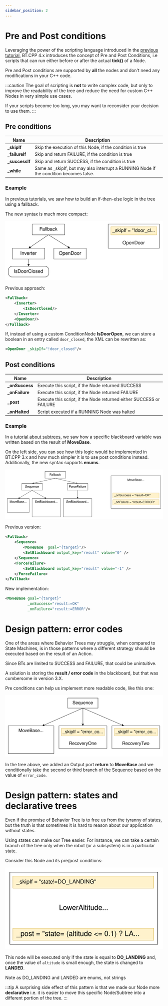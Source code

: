 ```yaml
---
sidebar_position: 2
---
```


# Pre and Post conditions

Leveraging the power of the scripting language
introduced in the [previous tutorial](tutorial-advanced/scripting.md),
BT.CPP 4.x introduces the concept of Pre and Post Conditions,
i.e scripts that can run either before or after the actual 
__tick()__ of a Node.

Pre and Post conditions are supported by __all__ the nodes and
 don't need any modifications in your C++ code.

:::caution
The goal of scripting is __not__ to write complex code,
but only to improve the readability of the tree and 
reduce the need for custom C++ Nodes in very simple 
use cases.

If your scripts become too long, you may want to 
reconsider your decision to use them.
:::

## Pre conditions

| Name | Description |
|-------------|---------|
| **_skipIf**    |  Skip the execution of this Node, if the condition is true   |
| **_failureIf** |  Skip and return FAILURE, if the condition is true |
| **_successIf** |  Skip and return SUCCESS, if the condition is true |
| **_while**     |  Same as _skipIf, but may also interrupt a RUNNING Node if the condition becomes false. |

### Example

In previous tutorials, we saw how to build an if-then-else
logic in the tree using a fallback.

The new syntax is much more compact:

![](images/skipIf_example.svg)

Previous approach:

``` xml
<Fallback>
    <Inverter>
        <IsDoorClosed/>
    </Inverter>
    <OpenDoor/>
</Fallback>
```

If, instead of using a custom ConditionNode __IsDoorOpen__,
we can store a boolean in an entry called `door_closed`, the XML can be rewritten as:

``` xml
<OpenDoor _skipIf="!door_closed"/>
```

## Post conditions

| Name | Description |
|-------------|---------|
| **_onSuccess** | Execute this script, if the Node returned SUCCESS |
| **_onFailure** | Execute this script, if the Node returned FAILURE  |
| **_post**      | Execute this script, if the Node returned either SUCCESS or FAILURE |
| **_onHalted**  | Script executed if a RUNNING Node was halted |


### Example

In a [tutorial about subtrees](tutorial-basics/tutorial_06_subtree_ports.md),
 we saw how a specific blackboard variable was written based on the result
 of __MoveBase__. 

On the left side, you can see how this logic would be
implemented in BT.CPP 3.x and how much simpler it is to use post conditions instead.
Additionally, the new syntax supports **enums**.

![](images/post_example.svg)

Previous version:

``` xml
<Fallback>
    <Sequence>
        <MoveBase  goal="{target}"/>
        <SetBlackboard output_key="result" value="0" />
    </Sequence>
    <ForceFailure>
        <SetBlackboard output_key="result" value="-1" />
    </ForceFailure>
</Fallback>
```

New implementation:

``` xml
<MoveBase goal="{target}" 
          _onSuccess="result:=OK"
          _onFailure="result:=ERROR"/>
```

# Design pattern: error codes

One of the areas where Behavior Trees may struggle, when 
compared to State Machines, is in those patterns where
a different strategy should be executed based on the 
result of an Action. 

Since BTs are limited to SUCCESS and FAILURE, that could 
be unintuitive.

A solution is storing the __result / error code__ in the
blackboard, but that was cumbersome in version 3.X.

Pre conditions can help us implement more readable code, like this one:

![error_codes.svg](images/error_codes.svg)

In the tree above, we added an Output port __return__ to
__MoveBase__ and we conditionally take the second or third branch
of the Sequence based on the value of `error_code`.

# Design pattern: states and declarative trees

Even if the promise of Behavior Tree is to free us from 
the tyranny of states, but the truth is that sometimes it is
hard to reason about our application without states.

Using states can make our Tree easier. For instance, we can 
take a certain branch of the tree only when the robot
(or a subsystem) is in a particular state.

Consider this Node and its pre/post conditions:

![landing.svg](images/landing.svg)

This node will be executed only if the state is equal to **DO_LANDING** and, once the value of `altitude` is small
enough, the state is changed to **LANDED**.

Note as DO_LANDING and LANDED are enums, not strings

:::tip
A surprising side effect of this pattern is that we made our
Node more __declarative__ i.e. it is easier to move this specific Node/Subtree into a different portion of the tree.
:::
